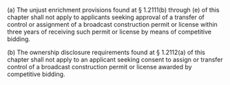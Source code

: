 (a) The unjust enrichment provisions found at § 1.2111(b) through (e) of this chapter shall not apply to applicants seeking approval of a transfer of control or assignment of a broadcast construction permit or license within three years of receiving such permit or license by means of competitive bidding.

(b) The ownership disclosure requirements found at § 1.2112(a) of this chapter shall not apply to an applicant seeking consent to assign or transfer control of a broadcast construction permit or license awarded by competitive bidding.

